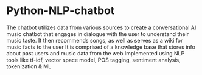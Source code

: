 # Python-NLP-chatbot
The chatbot utilizes data from various sources to create a conversational AI music chatbot that engages in dialogue with the user to understand their music taste. It then recommends songs, as well as serves as a wiki for music facts to the user
It is comprised of a knowledge base that stores info about past users and music data from the web
Implemented using NLP tools like tf-idf, vector space model, POS tagging, sentiment analysis, tokenization & ML
